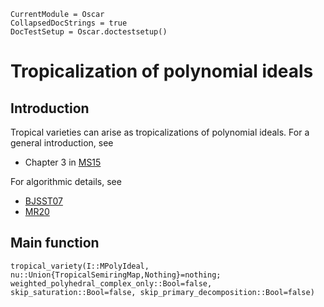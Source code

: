 ```@meta
CurrentModule = Oscar
CollapsedDocStrings = true
DocTestSetup = Oscar.doctestsetup()
```

# Tropicalization of polynomial ideals

## Introduction
Tropical varieties can arise as tropicalizations of polynomial ideals. For a general introduction, see
- Chapter 3 in [MS15](@cite)

For algorithmic details, see
- [BJSST07](@cite)
- [MR20](@cite)

## Main function
```@docs
tropical_variety(I::MPolyIdeal, nu::Union{TropicalSemiringMap,Nothing}=nothing; weighted_polyhedral_complex_only::Bool=false, skip_saturation::Bool=false, skip_primary_decomposition::Bool=false)
```
